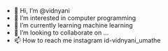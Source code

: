 - 👋 Hi, I’m @vidnyani
- 👀 I’m interested in computer programming 
- 🌱 I’m currently learning machine learning
- 💞️ I’m looking to collaborate on ...
- 📫 How to reach me instagram id-vidnyani_umathe

<!---
vidnyani/vidnyani is a ✨ special ✨ repository because its `README.md` (this file) appears on your GitHub profile.
You can click the Preview link to take a look at your changes.
--->
